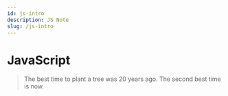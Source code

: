 ```yaml
---
id: js-intro
description: JS Note
slug: /js-intro
---
```


# JavaScript

> The best time to plant a tree was 20 years ago. The second best time is now.
